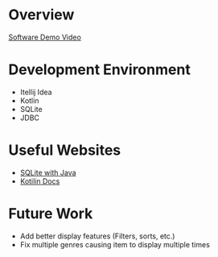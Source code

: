 # Overview

[Software Demo Video](http://youtube.link.goes.here)

# Development Environment

* Itellij Idea
* Kotlin
* SQLite
* JDBC

# Useful Websites

* [SQLite with Java](https://www.sqlitetutorial.net/sqlite-java/)
* [Kotilin Docs](https://kotlinlang.org/)

# Future Work

* Add better display features (Filters, sorts, etc.)
* Fix multiple genres causing item to display multiple times
